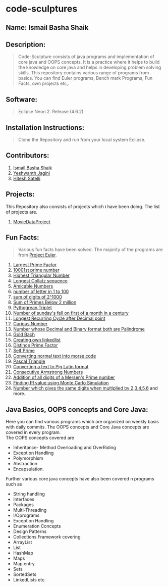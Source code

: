 # code-sculptures #

## **Name:** Ismail Basha Shaik ##  

## **Description:** #  
> Code-Sculpture consists of java programs and implementation of core java and OOPS concepts. It is a practice where it helps to build the knowledge on core java and helps in developing problem solving skills. This repository contains various range of programs from basics. You can find Euler programs, Bench mark Programs, Fun Facts, own projects etc,.  

## **Software:** ##  
> Eclipse Neon.2. Release (4.6.2)   

## **Installation Instructions:** ## 
> Clone the Repository and run from your local system Eclipse.

## **Contributors:** ##
> 
1. [Ismail Basha Shaik](https://github.com/arya990)
2. [Yeshwanth Jagini](https://github.com/yeshwanth43)
3. [Hitesh Satelli](https://github.com/HSatelli88)
  
## **Projects:** ##    
>
This Repository also consists of projects which i have been doing. The list of projects are.  
1. [MovieDataProject](https://github.com/arya990/code-sculptures/tree/master/src/moviedataexcercise)   
  

## **Fun Facts:** ##
> Various fun facts have been solved. The majority of the programs are from [Project Euler](https://projecteuler.net).   
1. [Largest Prime Factor](https://github.com/arya990/code-sculptures/blob/master/src/week2/feb20/LargestPrimeFactor.java)  
2. [10001st prime number](https://github.com/arya990/code-sculptures/blob/master/src/week2/feb21/Primenumberof100001.java)  
3. [Highest Triangular Number](https://github.com/arya990/code-sculptures/blob/master/src/week2/feb22/Trianglenumberover500divisors.java)  
4. [Longest Collatz sequence](https://github.com/arya990/code-sculptures/blob/master/src/week2/feb23/Sequence.java)  
5. [Amicable Numbers](https://github.com/arya990/code-sculptures/blob/master/src/week2/feb24/AmicableNumbers.java)  
6. [number of letter in 1 to 100](https://github.com/arya990/code-sculptures/blob/master/src/week2/feb23/Numberoflettersin1000.java)   
7. [sum of digits of 2^1000](https://github.com/arya990/code-sculptures/blob/master/src/week2/feb23/sumofdigitsof2power1000.java)   
8. [Sum of Primes Below 2 million](https://github.com/arya990/code-sculptures/blob/master/src/week2/feb22/Sumofprimesbelow2million.java)   
9. [Pythogrean Triplet](https://github.com/arya990/code-sculptures/blob/2bf3be29649efd7af26addfd7892a29de96f0ad6/src/week2/feb22/Pythogreantriplet.java)   
10. [Number of sunday's fell on first of a month in a century](https://github.com/arya990/code-sculptures/blob/master/src/week2/feb23/NumberOfSundaysFellOn1stofMonth.java)   
11. [Longest Recurring Cycle after Decimal point](https://github.com/arya990/code-sculptures/blob/master/src/week3/feb27/LongestRecurringCycle.java)   
12. [Curious Number](https://github.com/arya990/code-sculptures/blob/master/src/week3/mar2/CuriousNumber.java)   
13. [Number whose Decimal and Binary format both are Palindrome](https://github.com/arya990/code-sculptures/blob/master/src/week3/mar2/DecimalandBinaryPalindrome.java)   
14. [Gold Bach](https://github.com/arya990/code-sculptures/blob/master/src/week3/mar6/GoldBach.java)   
15. [Creating own linkedlist](https://github.com/arya990/code-sculptures/blob/master/src/week3/mar6/LinkedListImplementation.java)   
16. [Distince Prime Factor](https://github.com/arya990/code-sculptures/blob/master/src/week3/mar7/DistinctPrimeFactors.java)   
17. [Self Prime](https://github.com/arya990/code-sculptures/blob/master/src/week3/mar7/SelfPrime.java )  
18. [Converting normal text into morse code](https://github.com/arya990/code-sculptures/blob/master/src/week1/numberoperations/MorseCode.java)   
19. [Pascal Triangle](https://github.com/arya990/code-sculptures/blob/master/src/week1/numberoperations/PascalTriangle.java)   
20. [Converting a text to Pig Latin format](https://github.com/arya990/code-sculptures/blob/master/src/week1/numberoperations/PigLatin.java)   
21. [Consecutive Armstrong Numbers](https://github.com/arya990/code-sculptures/blob/master/src/week1/numberoperations/ArmstrongConsecutive.java)   
22. [Addition of all digits of a Mersen's Prime number](https://github.com/arya990/code-sculptures/blob/master/src/week1/numberoperations/MersensPrimeaddition.java)   
23. [Finding PI value using Monte Carlo Simulation](https://github.com/arya990/code-sculptures/blob/master/src/week4/mar17/PiusingMontyCarlo.java)   
24. [Number which gives the same digits when multiplied by 2,3,4,5,6](https://github.com/arya990/code-sculptures/blob/master/src/week1/numberoperations/NumberDivBy23456.java) and more..    

## **Java Basics, OOPS concepts and Core Java:** ##  
>
Here you can find various programs which are organized on weekly basis with daily commits. The OOPS concepts and Core Java concepts are covered in every program.  
The OOPS concepts covered are  
* Inheritance- Method Overloading and OverRiding
* Exception Handling 
* Polymorphism
* Abstraction
* Encapsulation.  

Further various core java concepts have also been covered n programs such as 
* String handling
* Interfaces
* Packages
* Multi-Threading
* I/Oprograms
* Exception Handling
* Enumeration Concepts
* Design Patterns
* Collections Framework covering 
 * ArrayList
 * List
 * HashMap
 * Maps
 * Map.entry
 * Sets
 * SortedSets 
 * LinkedLists etc.        
  







